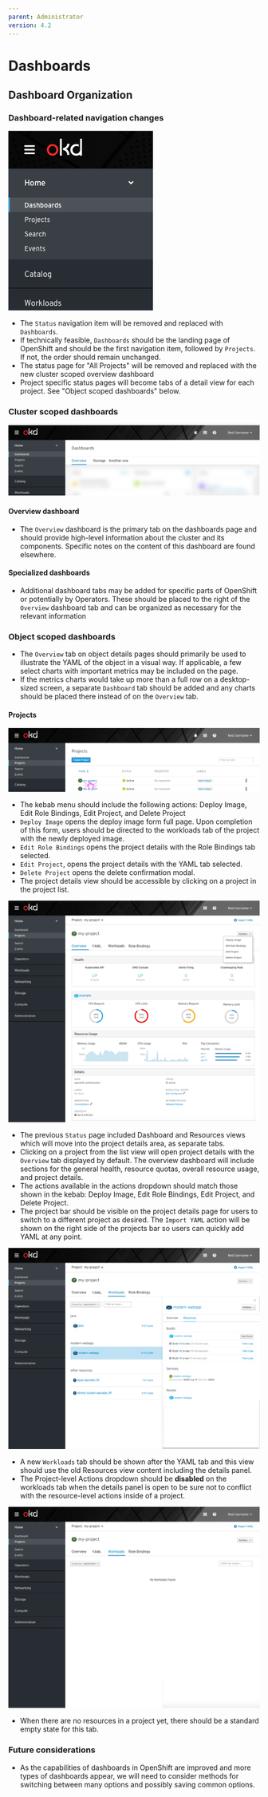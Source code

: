 ```yaml
---
parent: Administrator
version: 4.2
---
```


# Dashboards

## Dashboard Organization

### Dashboard-related navigation changes
![Dashboard navigation](img/dashboard-navigation.png)
- The `Status` navigation item will be removed and replaced with `Dashboards`.
- If technically feasible, `Dashboards` should be the landing page of OpenShift and should be the first navigation item, followed by `Projects`. If not, the order should remain unchanged.
- The status page for "All Projects" will be removed and replaced with the new cluster scoped overview dashboard
- Project specific status pages will become tabs of a detail view for each project. See "Object scoped dashboards" below.

### Cluster scoped dashboards
![Dashboard navigation](img/cluster-scoped.png)

#### Overview dashboard
- The `Overview` dashboard is the primary tab on the dashboards page and should provide high-level information about the cluster and its components. Specific notes on the content of this dashboard are found elsewhere.

#### Specialized dashboards
- Additional dashboard tabs may be added for specific parts of OpenShift or potentially by Operators. These should be placed to the right of the `Overview` dashboard tab and can be organized as necessary for the relevant information

### Object scoped dashboards
- The `Overview` tab on object details pages should primarily be used to illustrate the YAML of the object in a visual way. If applicable, a few select charts with important metrics may be included on the page.
- If the metrics charts would take up more than a full row on a desktop-sized screen, a separate `Dashboard` tab should be added and any charts should be placed there instead of on the `Overview` tab.

#### Projects
![Dashboard navigation](img/project-list.png)

- The kebab menu should include the following actions: Deploy Image, Edit Role Bindings, Edit Project, and Delete Project
- `Deploy Image` opens the deploy image form full page. Upon completion of this form, users should be directed to the workloads tab of the project with the newly deployed image.
- `Edit Role Bindings` opens the project details with the Role Bindings tab selected.
- `Edit Project`, opens the project details with the YAML tab selected.
- `Delete Project` opens the delete confirmation modal.
- The project details view should be accessible by clicking on a project in the project list.

![Dashboard navigation](img/2-overview-dashboard.png)

- The previous `Status` page included Dashboard and Resources views which will move into the project details area, as separate tabs.
- Clicking on a project from the list view will open project details with the `Overview` tab displayed by default. The overview dashboard will include sections for the general health, resource quotas, overall resource usage, and project details.
- The actions available in the actions dropdown should match those shown in the kebab: Deploy Image, Edit Role Bindings, Edit Project, and Delete Project.
- The project bar should be visible on the project details page for users to switch to a different project as desired. The `Import YAML` action will be shown on the right side of the projects bar so users can quickly add YAML at any point.

![Dashboard navigation](img/2-resources.png)

- A new `Workloads` tab should be shown after the YAML tab and this view should use the old Resources view content including the details panel.
- The Project-level Actions dropdown should be **disabled** on the workloads tab when the details panel is open to be sure not to conflict with the resource-level actions inside of a project. 

![Dashboard navigation](img/2-resources-empty-state.png)

- When there are no resources in a project yet, there should be a standard empty state for this tab.



### Future considerations
- As the capabilities of dashboards in OpenShift are improved and more types of dashboards appear, we will need to consider methods for switching between many options and possibly saving common options.
